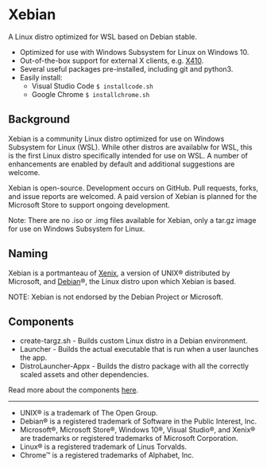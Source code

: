 # Xebian

A Linux distro optimized for WSL based on Debian stable.

- Optimized for use with Windows Subsystem for Linux on Windows 10.
- Out-of-the-box support for external X clients, e.g. [X410](https://www.microsoft.com/store/productId/9NLP712ZMN9Q).
- Several useful packages pre-installed, including git and python3.
- Easily install:
    - Visual Studio Code `$ installcode.sh`
    - Google Chrome `$ installchrome.sh`

## Background

Xebian is a community Linux distro optimized for use on Windows Subsystem for Linux (WSL). While other distros are availablw for WSL, this is the first Linux distro specifically intended for use on WSL. A number of enhancements are enabled by default and additional suggestions are welcome.

Xebian is open-source. Development occurs on GitHub. Pull requests, forks, and issue reports are welcomed. A paid version of Xebian is planned for the Microsoft Store to support ongoing development.

Note: There are no .iso or .img files available for Xebian, only a tar.gz image for use on Windows Subsystem for Linux.

## Naming

Xebian is a portmanteau of [Xenix](https://en.wikipedia.org/wiki/Xenix), a version of UNIX® distributed by Microsoft, and [Debian](https://www.debian.org/)®, the Linux distro upon which Xebian is based.

NOTE: Xebian is not endorsed by the Debian Project or Microsoft.

## Components

- create-targz.sh - Builds custom Linux distro in a Debian environment.
- Launcher - Builds the actual executable that is run when a user launches the app.
- DistroLauncher-Appx - Builds the distro package with all the correctly scaled assets and other dependencies.

Read more about the components [here](https://github.com/Microsoft/WSL-DistroLauncher). 

----

- UNIX® is a trademark of The Open Group.
- Debian® is a registered trademark of Software in the Public Interest, Inc.
- Microsoft®, Microsoft Store®, Windows 10®, Visual Studio®, and Xenix® are trademarks or registered trademarks of Microsoft Corporation.
- Linux® is a registered trademark of Linus Torvalds.
- Chrome™ is a registered trademarks of Alphabet, Inc.